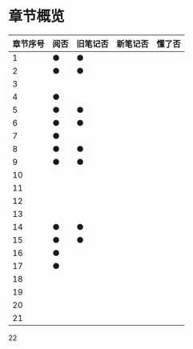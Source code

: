 # 章节概览

| 章节序号 | 阅否 | 旧笔记否 | 新笔记否 | 懂了否 |
| -------- | ---- | -------- | -------- | ------ |
| 1        | ●    | ●        |          |        |
| 2        | ●    | ●        |          |        |
| 3        |      |          |          |        |
| 4        | ●    |          |          |        |
| 5        | ●    | ●        |          |        |
| 6        | ●    | ●        |          |        |
| 7        | ●    |          |          |        |
| 8        | ●    | ●        |          |        |
| 9        | ●    | ●        |          |        |
| 10       |      |          |          |        |
| 11       |      |          |          |        |
| 12       |      |          |          |        |
| 13       |      |          |          |        |
| 14       | ●    | ●        |          |        |
| 15       | ●    | ●        |          |        |
| 16       | ●    |          |          |        |
| 17       | ●    |          |          |        |
| 18       |      |          |          |        |
| 19       |      |          |          |        |
| 20       |      |          |          |        |
| 21       |      |          |          |        |

22